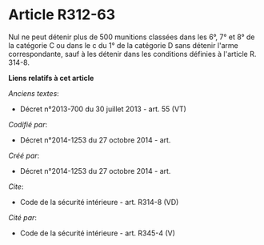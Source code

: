 # Article R312-63

Nul ne peut détenir plus de 500 munitions classées dans les 6°, 7° et 8° de la catégorie C ou dans le c du 1° de la catégorie
D sans détenir l'arme correspondante, sauf à les détenir dans les conditions définies à l'article R. 314-8.

**Liens relatifs à cet article**

_Anciens textes_:

  - Décret n°2013-700 du 30 juillet 2013 - art. 55 (VT)

_Codifié par_:

  - Décret n°2014-1253 du 27 octobre 2014 - art.

_Créé par_:

  - Décret n°2014-1253 du 27 octobre 2014 - art.

_Cite_:

  - Code de la sécurité intérieure - art. R314-8 (VD)

_Cité par_:

  - Code de la sécurité intérieure - art. R345-4 (V)
